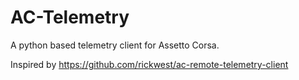 # AC-Telemetry
A python based telemetry client for Assetto Corsa.

Inspired by https://github.com/rickwest/ac-remote-telemetry-client
